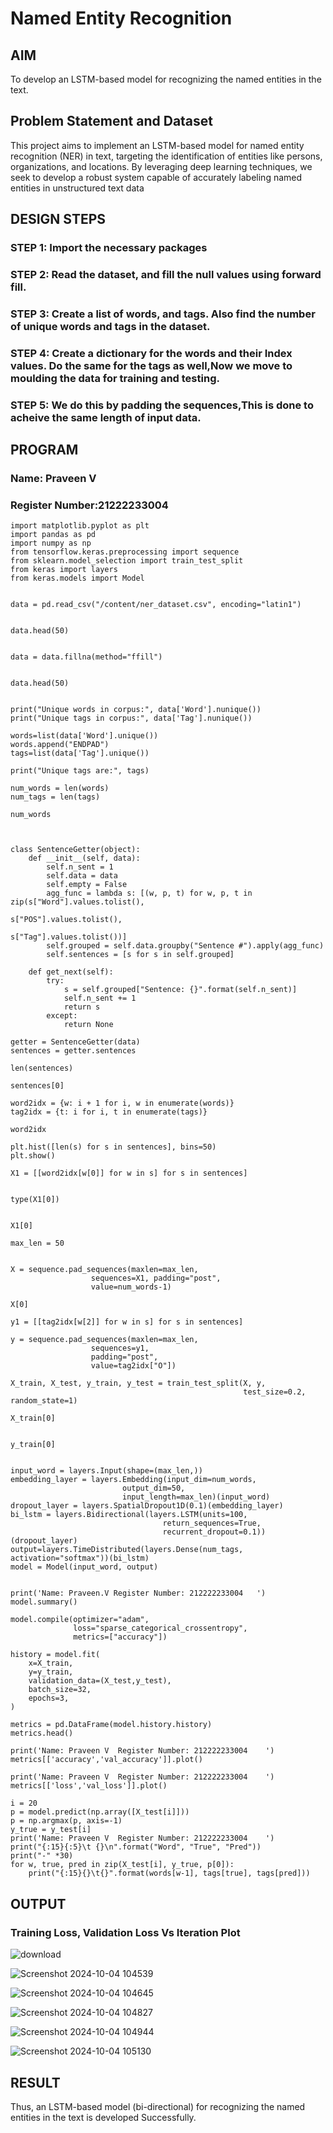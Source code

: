 # Named Entity Recognition

## AIM

To develop an LSTM-based model for recognizing the named entities in the text.

## Problem Statement and Dataset
This project aims to implement an LSTM-based model for named entity recognition (NER) in text, targeting the identification of entities like persons,
organizations, and locations. By leveraging deep learning techniques, we seek to develop a robust system capable of accurately labeling named 
entities in unstructured text data
## DESIGN STEPS

### STEP 1: Import the necessary packages

### STEP 2: Read the dataset, and fill the null values using forward fill.

### STEP 3: Create a list of words, and tags. Also find the number of unique words and tags in the dataset.

### STEP 4: Create a dictionary for the words and their Index values. Do the same for the tags as well,Now we move to moulding the data for training and testing.

### STEP 5: We do this by padding the sequences,This is done to acheive the same length of input data.

## PROGRAM
### Name: Praveen V
### Register Number:21222233004
```
import matplotlib.pyplot as plt
import pandas as pd
import numpy as np
from tensorflow.keras.preprocessing import sequence
from sklearn.model_selection import train_test_split
from keras import layers
from keras.models import Model


data = pd.read_csv("/content/ner_dataset.csv", encoding="latin1")


data.head(50)


data = data.fillna(method="ffill")


data.head(50)


print("Unique words in corpus:", data['Word'].nunique())
print("Unique tags in corpus:", data['Tag'].nunique())

words=list(data['Word'].unique())
words.append("ENDPAD")
tags=list(data['Tag'].unique())

print("Unique tags are:", tags)

num_words = len(words)
num_tags = len(tags)

num_words



class SentenceGetter(object):
    def __init__(self, data):
        self.n_sent = 1
        self.data = data
        self.empty = False
        agg_func = lambda s: [(w, p, t) for w, p, t in zip(s["Word"].values.tolist(),
                                                           s["POS"].values.tolist(),
                                                           s["Tag"].values.tolist())]
        self.grouped = self.data.groupby("Sentence #").apply(agg_func)
        self.sentences = [s for s in self.grouped]

    def get_next(self):
        try:
            s = self.grouped["Sentence: {}".format(self.n_sent)]
            self.n_sent += 1
            return s
        except:
            return None

getter = SentenceGetter(data)
sentences = getter.sentences

len(sentences)

sentences[0]

word2idx = {w: i + 1 for i, w in enumerate(words)}
tag2idx = {t: i for i, t in enumerate(tags)}

word2idx

plt.hist([len(s) for s in sentences], bins=50)
plt.show()

X1 = [[word2idx[w[0]] for w in s] for s in sentences]


type(X1[0])


X1[0]

max_len = 50


X = sequence.pad_sequences(maxlen=max_len,
                  sequences=X1, padding="post",
                  value=num_words-1)

X[0]

y1 = [[tag2idx[w[2]] for w in s] for s in sentences]

y = sequence.pad_sequences(maxlen=max_len,
                  sequences=y1,
                  padding="post",
                  value=tag2idx["O"])

X_train, X_test, y_train, y_test = train_test_split(X, y,
                                                    test_size=0.2, random_state=1)

X_train[0]


y_train[0]


input_word = layers.Input(shape=(max_len,))
embedding_layer = layers.Embedding(input_dim=num_words,
                         output_dim=50,
                         input_length=max_len)(input_word)
dropout_layer = layers.SpatialDropout1D(0.1)(embedding_layer)
bi_lstm = layers.Bidirectional(layers.LSTM(units=100,
                                  return_sequences=True,
                                  recurrent_dropout=0.1))(dropout_layer)
output=layers.TimeDistributed(layers.Dense(num_tags, activation="softmax"))(bi_lstm)
model = Model(input_word, output)


print('Name: Praveen.V Register Number: 212222233004   ')
model.summary()

model.compile(optimizer="adam",
              loss="sparse_categorical_crossentropy",
              metrics=["accuracy"])

history = model.fit(
    x=X_train,
    y=y_train,
    validation_data=(X_test,y_test),
    batch_size=32,
    epochs=3,
)

metrics = pd.DataFrame(model.history.history)
metrics.head()

print('Name: Praveen V  Register Number: 212222233004    ')
metrics[['accuracy','val_accuracy']].plot()

print('Name: Praveen V  Register Number: 212222233004    ')
metrics[['loss','val_loss']].plot()

i = 20
p = model.predict(np.array([X_test[i]]))
p = np.argmax(p, axis=-1)
y_true = y_test[i]
print('Name: Praveen V  Register Number: 212222233004    ')
print("{:15}{:5}\t {}\n".format("Word", "True", "Pred"))
print("-" *30)
for w, true, pred in zip(X_test[i], y_true, p[0]):
    print("{:15}{}\t{}".format(words[w-1], tags[true], tags[pred]))
```

## OUTPUT

### Training Loss, Validation Loss Vs Iteration Plot
![download](https://github.com/user-attachments/assets/302dbf9b-a607-41c5-a7c0-d7978694a9df)

![Screenshot 2024-10-04 104539](https://github.com/user-attachments/assets/87f35678-540e-4cb3-84d5-0c79f545687c)

![Screenshot 2024-10-04 104645](https://github.com/user-attachments/assets/a399615d-4cad-435c-91eb-104c3231929d)

![Screenshot 2024-10-04 104827](https://github.com/user-attachments/assets/efc55dbc-e088-40ae-a37d-2f0deea2daaf)

![Screenshot 2024-10-04 104944](https://github.com/user-attachments/assets/e8559bcf-e6e0-4dff-babd-47e9ab0678a9)

![Screenshot 2024-10-04 105130](https://github.com/user-attachments/assets/6472feb7-82c0-4cfa-8399-caca9055a8aa)

## RESULT
Thus, an LSTM-based model (bi-directional) for recognizing the named entities in the text is developed Successfully.
